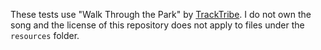 These tests use "Walk Through the Park" by [TrackTribe](https://www.youtube.com/channel/UCALNf7YM2pEGJvIHf1zxftA).
I do not own the song and the license of this repository does not apply to files under the `resources` folder.